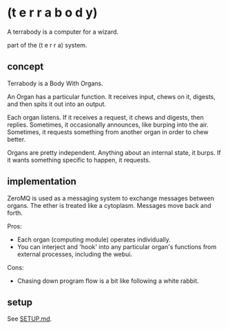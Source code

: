 
# (t e r r a b o d y)

A terrabody is a computer for a wizard. 

part of the (t e r r a) system.



## concept

Terrabody is a Body With Organs. 

An Organ has a particular function. It receives input, chews on it, digests, and then spits it out into an output. 

Each organ listens. 
If it receives a request, it chews and digests, then replies. 
Sometimes, it occasionally announces, like burping into the air. 
Sometimes, it requests something from another organ in order to chew better. 

Organs are pretty independent. Anything about an internal state, it burps. If it wants something specific to happen, it requests. 



## implementation

ZeroMQ is used as a messaging system to exchange messages between organs. The ether is treated like a cytoplasm. Messages move back and forth.

Pros:
- Each organ (computing module) operates individually.
- You can interject and 'hook' into any particular organ's functions from external processes, including the webui.

Cons:
- Chasing down program flow is a bit like following a white rabbit.


## setup

See [SETUP.md](SETUP.md).
